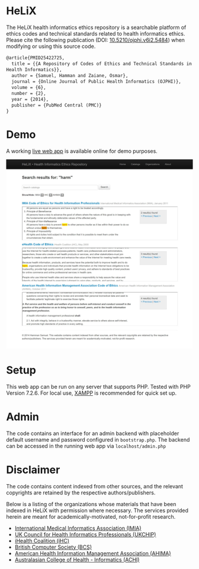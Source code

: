 # HeLiX
The HeLiX health informatics ethics repository is a searchable platform of ethics codes and technical standards related to health informatics ethics. Please cite the following publication (DOI: [10.5210/ojphi.v6i2.5484](http://dx.doi.org/10.5210/ojphi.v6i2.5484)) when modifying or using this source code.

```
@article{PMID25422725,
  title = {{A Repository of Codes of Ethics and Technical Standards in Health Informatics}},
  author = {Samuel, Hamman and Zaiane, Osmar},
  journal = {Online Journal of Public Health Informatics (OJPHI)},
  volume = {6},
  number = {2},
  year = {2014},
  publisher = {PubMed Central (PMC)}
}
```

# Demo

A working [live web app](http://199.116.235.207:82/helix/) is available online for demo purposes.

![HeLiX Web App Demo](demo.png)

# Setup
This web app can be run on any server that supports PHP. Tested with PHP Version 7.2.6. For local use, [XAMPP](https://www.apachefriends.org) is recommended for quick set up.

# Admin
The code contains an interface for an admin backend with placeholder default username and password configured in `bootstrap.php`. The backend can be accessed in the running web app via `localhost/admin.php`

# Disclaimer
The code contains content indexed from other sources, and the relevant copyrights are retained by the respective authors/publishers. 

Below is a listing of the organizations whose materials that have been indexed in HeLiX with permission where necessary. The services provided herein are meant for academically-motivated, not-for-profit research.

- [International Medical Informatics Association (IMIA)](http://www.imia-medinfo.org/new2/pubdocs/Ethics_Eng.pdf)
- [UK Council for Health Informatics Professionals (UKCHIP)](http://www.ukchip.org/?page_id=1607)
- [iHealth Coalition (iHC)](http://www.ihealthcoalition.org/ehealth-code/)
- [British Computer Society (BCS)](http://www.bcs.org/upload/pdf/conduct.pdf)
- [American Health Information Management Association (AHIMA)](http://library.ahima.org/xpedio/groups/public/documents/ahima/bok1_024277.hcsp?dDocName=bok1_024277)
- [Australasian College of Health - Informatics (ACHI)](http://www.achi.org.au/docs/ACHI%20Professional%20Code%20of%20Conduct.pdf)